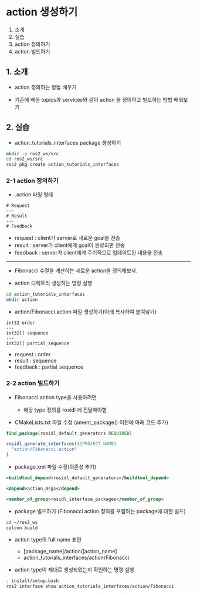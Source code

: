 # action 생성하기
1. 소개
2. 실습
  1. action 정의하기
  2. action 빌드하기

## 1. 소개
* action 정의하는 방법 배우기

* 기존에 배운 topics과 services와 같이 action 을 정의하고 빌드하는 방법 배워보기
## 2. 실습
* action_tutorials_interfaces package 생성하기
```bash
mkdir -p ros2_ws/src
cd ros2_ws/src
ros2 pkg create action_tutorials_interfaces
```

### 2-1 action 정의하기
* .action 파일 형태
```
# Request
---
# Result
---
# Feedback
```
  * request : client가 server로 새로운 goal을 전송 
  * result : server가 client에게 goal이 완료되면 전송
  * feedback : server가 client에게 주기적으로 업데이트된 내용을 전송
----

* Fibonacci 수열을 계산하는 새로운 action을 정의해보자.

* action 디렉토리 생성하는 명령 실행
```bash
cd action_tutorials_interfaces
mkdir action
```

* action/Fibonacci.action 파일 생성하기(아래 복사하여 붙여넣기)
```
int32 order
---
int32[] sequence
---
int32[] partial_sequence
```
  * request : order
  * result : sequence
  * feedback : partial_sequence

### 2-2 action 빌드하기
* Fibonacci action type을 사용하려면
  * 해당 type 정의를 rosidl 에 전달해야함

* CMakeLists.txt 파일 수정 (ament_package() 이전에 아래 코드 추가)
```cmake
find_package(rosidl_default_generators REQUIRED)

rosidl_generate_interfaces(${PROJECT_NAME}
  "action/Fibonacci.action"
)
```

* package.xml 파일 수정(의존성 추가)
```xml
<buildtool_depend>rosidl_default_generators</buildtool_depend>

<depend>action_msgs</depend>

<member_of_group>rosidl_interface_packages</member_of_group>
```

* package 빌드하기 (Fibonacci action 정의를 포함하는 package에 대한 빌드)
```bash
cd ~/ros2_ws
colcon build
```

* action type의 full name 표현
  * [package_name]/action/[action_name]
  * action_tutorials_interfaces/action/Fibonacci

* action type이 제대로 생성되었는지 확인하는 명령 실행
```bash
. install/setup.bash
ros2 interface show action_tutorials_interfaces/action/Fibonacci
```
